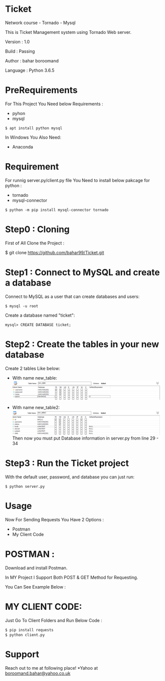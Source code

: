 # Ticket
Network course - Tornado - Mysql 

This is Ticket Management system using Tornado Web server.

Version : 1.0

Build : Passing

Author : bahar boroomand

Language : Python 3.6.5

# PreRequirements
For This Project You Need below Requirements :

 - pyhon
 - mysql

```
$ apt install python mysql
```
 
 In Windows You Also Need:
 
 - Anaconda

# Requirement
For runnig server.py/client.py file You Need to install below pakcage for python :

* tornado
* mysql-connector
```
$ python -m pip install mysql-connector tornado
```
# Step0 : Cloning
First of All Clone the Project :

$ git clone https://github.com/bahar99/Ticket.git

# Step1 : Connect to MySQL and create a database
Connect to MySQL as a user that can create databases and users:
```
$ mysql -u root
```
Create a database named "ticket":
```
mysql> CREATE DATABASE ticket;
```
# Step2 : Create the tables in your new database
Create 2 tables Like below:
- With name new_table: 
![new_table](/table1.png)

- With name new_table2:
![new_table2](/table2.png)
Then now you must put Database information in server.py from line 29 - 34

# Step3 : Run the Ticket project
With the default user, password, and database you can just run:
```
$ python server.py
```

# Usage
Now For Sending Requests You Have 2 Options :

- Postman
- My Client Code

# POSTMAN :
Download and install Postman.

In MY Project I Support Both POST & GET Method for Requesting.

You Can See Example Below :

# MY CLIENT CODE:
Just Go To Client Folders and Run Below Code :
```
$ pip install requests
$ python client.py
```

# Support
Reach out to me at following place!
 *Yahoo at boroomand.bahar@yahoo.co.uk
